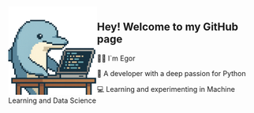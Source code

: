 <img align="left" src="images/icon.png" width="180" height="180">


## Hey! Welcome to my GitHub page

<p style="margin-left: 170px;"> 
 👋🏻 I`m Egor <br>

 🐍 A developer with a deep passion for Python <br>

 💻 Learning and experimenting in Machine Learning and Data Science
</p>






<!--
**Eg0Mak/Eg0Mak** is a ✨ _special_ ✨ repository because its `README.md` (this file) appears on your GitHub profile.

Here are some ideas to get you started:

- 🔭 I’m currently working on ...
- 🌱 I’m currently learning ...
- 👯 I’m looking to collaborate on ...
- 🤔 I’m looking for help with ...
- 💬 Ask me about ...
- 📫 How to reach me: ...
- 😄 Pronouns: ...
- ⚡ Fun fact: ...
-->
